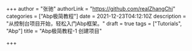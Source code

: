 +++
author = "张驰"
authorLink = "https://github.com/realZhangChi"
categories = ["Abp极简教程"]
date = 2021-12-23T04:12:10Z
description = "从控制台项目开始，轻松入门Abp框架。"
draft = true
tags = ["Tutorials", "Abp"]
title = "Abp极简教程-1 创建项目"

+++
